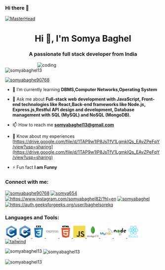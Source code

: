 ### Hi there 👋

[![MasterHead](https://1.bp.blogspot.com/-7A4WynwLsMw/XbBpCXG8fHI/AAAAAAAAMt4/uOa1bpLskYgrwGbllhSu2SDj_Mig8SXJQCLcBGAsYHQ/s1600/2000_600px.gif)](https://somyabaghel13.io)
<h1 align="center">Hi 👋, I'm Somya Baghel</h1>
<h3 align="center">A passionate full stack developer from India</h3>
<img align="right" alt="coding" width="400" src="https://encrypted-tbn0.gstatic.com/images?q=tbn:ANd9GcS0Nn_lXEJMpY0bBzdFBO21F15CaSvSFDlNgcsdlwaQbw&s">

<p align="left"> <img src="https://komarev.com/ghpvc/?username=somyabaghel13&label=Profile%20views&color=0e75b6&style=flat" alt="somyabaghel13" /> </p>

<p align="left"> <a href="https://twitter.com/somyabaghe90768" target="blank"><img src="https://img.shields.io/twitter/follow/somyabaghe90768?logo=twitter&style=for-the-badge" alt="somyabaghe90768" /></a> </p>

- 🌱 I’m currently learning **DBMS,Computer Networks,Operating System**

- 💬 Ask me about **Full-stack web development with JavaScript, Front-end technologies like React,Back-end frameworks like Node.js, Express.js,Restful API design and development, Database management with SQL (MySQL) and NoSQL (MongoDB).**

- 📫 How to reach me **somyabaghel13@gmail.com**

- 📄 Know about my experiences [https://drive.google.com/file/d/1TAP9w1lP8JsTfV1LgmkIQs_EAvZPeFqY/view?usp=sharing](https://drive.google.com/file/d/1TAP9w1lP8JsTfV1LgmkIQs_EAvZPeFqY/view?usp=sharing)

- ⚡ Fun fact **I am Funny**

<h3 align="left">Connect with me:</h3>
<p align="left">
<a href="https://twitter.com/somyabaghe90768" target="blank"><img align="center" src="https://raw.githubusercontent.com/rahuldkjain/github-profile-readme-generator/master/src/images/icons/Social/twitter.svg" alt="somyabaghe90768" height="30" width="40" /></a>
<a href="https://linkedin.com/in/somya654" target="blank"><img align="center" src="https://raw.githubusercontent.com/rahuldkjain/github-profile-readme-generator/master/src/images/icons/Social/linked-in-alt.svg" alt="somya654" height="30" width="40" /></a>
<a href="https://instagram.com/https://www.instagram.com/somyabaghel82/?hl=en" target="blank"><img align="center" src="https://raw.githubusercontent.com/rahuldkjain/github-profile-readme-generator/master/src/images/icons/Social/instagram.svg" alt="https://www.instagram.com/somyabaghel82/?hl=en" height="30" width="40" /></a>
<a href="https://www.leetcode.com/somyabaghel" target="blank"><img align="center" src="https://raw.githubusercontent.com/rahuldkjain/github-profile-readme-generator/master/src/images/icons/Social/leet-code.svg" alt="somyabaghel" height="30" width="40" /></a>
<a href="https://auth.geeksforgeeks.org/user/https://auth.geeksforgeeks.org/user/baghelsorekq" target="blank"><img align="center" src="https://raw.githubusercontent.com/rahuldkjain/github-profile-readme-generator/master/src/images/icons/Social/geeks-for-geeks.svg" alt="https://auth.geeksforgeeks.org/user/baghelsorekq" height="30" width="40" /></a>
</p>

<h3 align="left">Languages and Tools:</h3>
<p align="left"> <a href="https://www.cprogramming.com/" target="_blank" rel="noreferrer"> <img src="https://raw.githubusercontent.com/devicons/devicon/master/icons/c/c-original.svg" alt="c" width="40" height="40"/> </a> <a href="https://www.w3schools.com/cpp/" target="_blank" rel="noreferrer"> <img src="https://raw.githubusercontent.com/devicons/devicon/master/icons/cplusplus/cplusplus-original.svg" alt="cplusplus" width="40" height="40"/> </a> <a href="https://www.w3schools.com/css/" target="_blank" rel="noreferrer"> <img src="https://raw.githubusercontent.com/devicons/devicon/master/icons/css3/css3-original-wordmark.svg" alt="css3" width="40" height="40"/> </a> <a href="https://expressjs.com" target="_blank" rel="noreferrer"> <img src="https://raw.githubusercontent.com/devicons/devicon/master/icons/express/express-original-wordmark.svg" alt="express" width="40" height="40"/> </a> <a href="https://www.w3.org/html/" target="_blank" rel="noreferrer"> <img src="https://raw.githubusercontent.com/devicons/devicon/master/icons/html5/html5-original-wordmark.svg" alt="html5" width="40" height="40"/> </a> <a href="https://developer.mozilla.org/en-US/docs/Web/JavaScript" target="_blank" rel="noreferrer"> <img src="https://raw.githubusercontent.com/devicons/devicon/master/icons/javascript/javascript-original.svg" alt="javascript" width="40" height="40"/> </a> <a href="https://www.mongodb.com/" target="_blank" rel="noreferrer"> <img src="https://raw.githubusercontent.com/devicons/devicon/master/icons/mongodb/mongodb-original-wordmark.svg" alt="mongodb" width="40" height="40"/> </a> <a href="https://www.mysql.com/" target="_blank" rel="noreferrer"> <img src="https://raw.githubusercontent.com/devicons/devicon/master/icons/mysql/mysql-original-wordmark.svg" alt="mysql" width="40" height="40"/> </a> <a href="https://nodejs.org" target="_blank" rel="noreferrer"> <img src="https://raw.githubusercontent.com/devicons/devicon/master/icons/nodejs/nodejs-original-wordmark.svg" alt="nodejs" width="40" height="40"/> </a> <a href="https://reactjs.org/" target="_blank" rel="noreferrer"> <img src="https://raw.githubusercontent.com/devicons/devicon/master/icons/react/react-original-wordmark.svg" alt="react" width="40" height="40"/> </a> <a href="https://tailwindcss.com/" target="_blank" rel="noreferrer"> <img src="https://www.vectorlogo.zone/logos/tailwindcss/tailwindcss-icon.svg" alt="tailwind" width="40" height="40"/> </a> </p>

<p><img align="left" src="https://github-readme-stats.vercel.app/api/top-langs?username=somyabaghel13&show_icons=true&locale=en&layout=compact" alt="somyabaghel13" /></p>

<p>&nbsp;<img align="center" src="https://github-readme-stats.vercel.app/api?username=somyabaghel13&show_icons=true&locale=en" alt="somyabaghel13" /></p>

<p><img align="center" src="https://github-readme-streak-stats.herokuapp.com/?user=somyabaghel13&" alt="somyabaghel13" /></p>
